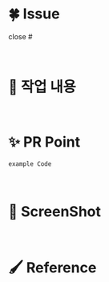
# 🍀 Issue
<!-- 작업한 이슈번호를 적어주세요. -->
close #

<br/>

# 🐠 작업 내용 
<!-- 해당 주차 작업한 내용을 써주세요 -->

<br/>

# ✨ PR Point
<!-- 주요 작업 코드를 써주세요 -->

```swift
example Code
```

<br/>

# 🌠 ScreenShot
<!-- 큰 이미지, png 짜를때 재사용하세요.
<img src = "이미지_주소" width = "50%" height = "50%">
-->

<br/>

# 🖌️ Reference

<br/>
